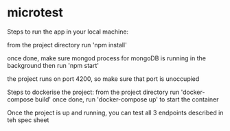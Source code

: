 # microtest

Steps to run the app in your local machine:

from the project directory run 'npm install'

once done, make sure mongod process for mongoDB is running in the background
then run 'npm start'

the project runs on port 4200, so make sure that port is unoccupied

Steps to dockerise the project:
from the project directory run 'docker-compose build'
once done, run 'docker-compose up' to start the container

Once the project is up and running, you can test all 3 endpoints described in teh spec sheet
